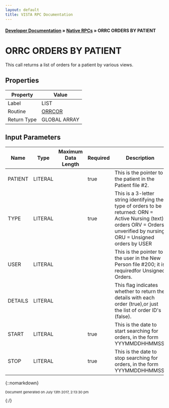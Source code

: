 ```yaml
---
layout: default
title: VISTA RPC Documentation
---
```


#### [Developer Documentation](../index) &#187; [Native RPCs](TableOfContents) &#187; ORRC ORDERS BY PATIENT<br/>
# ORRC ORDERS BY PATIENT

This call returns a list of orders for a patient by various views.

## Properties

Property | Value
--- | ---
Label | LIST
Routine | [ORRCOR](http://code.osehra.org/dox/Routine_ORRCOR_source.html)
Return Type | GLOBAL ARRAY


## Input Parameters

Name | Type | Maximum Data Length | Required | Description
--- | --- | --- | --- | ---
PATIENT | LITERAL |  | true | This is the pointer to the patient in the Patient file #2.
TYPE | LITERAL |  | true | This is a 3-letter string identifying the type of orders to be returned:  ORN &#x3D; Active Nursing (text) orders  ORV &#x3D; Orders unverified by nursing  ORU &#x3D; Unsigned orders by USER
USER | LITERAL |  |  | This is the pointer to the user in the New Person file #200; it is requiredfor Unsigned Orders.
DETAILS | LITERAL |  |  | This flag indicates whether to return the details with each order (true),or just the list of order ID&#x27;s (false).
START | LITERAL |  | true | This is the date to start searching for orders, in the form YYYMMDDHHMMSS.
STOP | LITERAL |  | true | This is the date to stop searching for orders, in the form YYYMMDDHHMMSS.



{::nomarkdown} <br/><p style="font-size: 11px">Document generated on July 13th 2017, 2:13:30 pm</p>{:/}